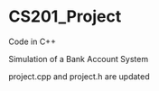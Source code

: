 # CS201_Project


Code in C++

Simulation of a Bank Account System


project.cpp and project.h are updated
